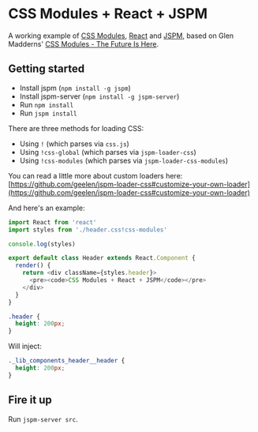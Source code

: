 # CSS Modules + React + JSPM

A working example of [CSS Modules][css-modules], [React][react] and [JSPM][jspm], based on Glen Madderns' [CSS Modules - The Future Is Here][css-modules-article].

## Getting started

- Install jspm (`npm install -g jspm`)
- Install jspm-server (`npm install -g jspm-server`)
- Run `npm install`
- Run `jspm install`

There are three methods for loading CSS:
- Using `!` (which parses via `css.js`)
- Using `!css-global` (which parses via `jspm-loader-css`)
- Using `!css-modules` (which parses via `jspm-loader-css-modules`)

You can read a little more about custom loaders here:
[https://github.com/geelen/jspm-loader-css#customize-your-own-loader](https://github.com/geelen/jspm-loader-css#customize-your-own-loader)

And here's an example:

```js
import React from 'react'
import styles from './header.css!css-modules'

console.log(styles)

export default class Header extends React.Component {
  render() {
    return <div className={styles.header}>
      <pre><code>CSS Modules + React + JSPM</code></pre>
    </div>
  }
}
```

```css
.header {
  height: 200px;
}
```

Will inject:

```css
._lib_components_header__header {
  height: 200px;
}
```

## Fire it up

Run `jspm-server src`.

  [css-modules]: http://github.com/css-modules/css-modules
  [css-modules-article]: http://glenmaddern.com/articles/css-modules
  [react]: http://github.com/css-modules/css-modules
  [jspm]: http://jspm.io
